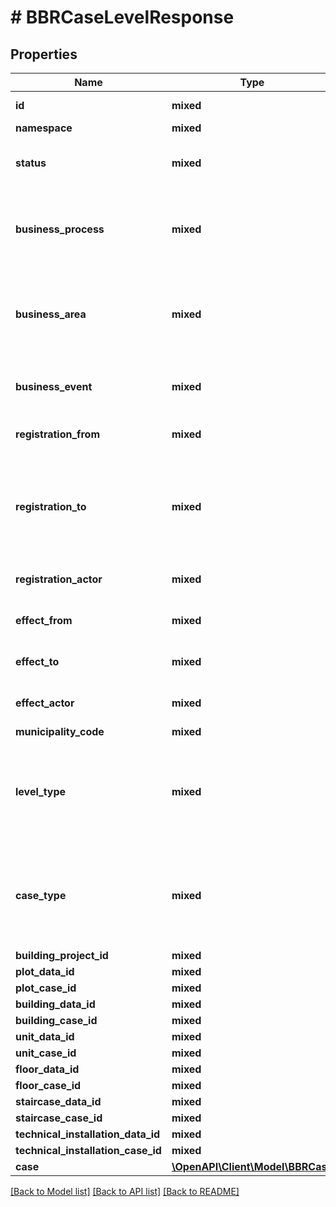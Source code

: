 # # BBRCaseLevelResponse

## Properties

Name | Type | Description | Notes
------------ | ------------- | ------------- | -------------
**id** | **mixed** | Persistent unik nøgle. |
**namespace** | **mixed** |  |
**status** | **mixed** | Angivelse af hvor et forvaltningsobjekt er i sin livscyklus. | [optional]
**business_process** | **mixed** | Den manuelle eller IT-understøttede proces hvori forretningsområdet håndterer hændelsen. | [optional]
**business_area** | **mixed** | Den del af den offentlige forretning der håndterer hændelsen og derved udvirker ændringen i data. | [optional]
**business_event** | **mixed** | Den begivenhed i virkeligheden som udløste ændringen i data. | [optional]
**registration_from** | **mixed** | Tidspunktet hvor registreringen er foretaget. |
**registration_to** | **mixed** | Tidspunktet hvor en ny registrering er foretaget på objektet, og hvor denne version således ikke længere er den seneste. | [optional]
**registration_actor** | **mixed** | Den aktør der har foretaget registreringen. |
**effect_from** | **mixed** | Tidspunktet hvorfra objektet har virkning. |
**effect_to** | **mixed** | Tidspunktet hvor objektets virkning ophører. | [optional]
**effect_actor** | **mixed** | Den aktør der har afstedkommet objektets virkning. |
**municipality_code** | **mixed** |  | [optional]
**level_type** | **mixed** | Angiver hvilket element byggesagen tilhører. 1 - Grund 2 - Bygning 3 - TekniskAnlaeg 4 - Etage 5 - Opgang 6 - Enhed |
**case_type** | **mixed** | Angiver typen af byggesagen. 0 - Sag på grund 1 - Nybyggeri 2 - Til/ombygning 31 - Nedrivning (delvis) 32 - Nedrivning (hel) | [optional]
**building_project_id** | **mixed** |  |
**plot_data_id** | **mixed** |  | [optional]
**plot_case_id** | **mixed** |  | [optional]
**building_data_id** | **mixed** |  | [optional]
**building_case_id** | **mixed** |  | [optional]
**unit_data_id** | **mixed** |  | [optional]
**unit_case_id** | **mixed** |  | [optional]
**floor_data_id** | **mixed** |  | [optional]
**floor_case_id** | **mixed** |  | [optional]
**staircase_data_id** | **mixed** |  | [optional]
**staircase_case_id** | **mixed** |  | [optional]
**technical_installation_data_id** | **mixed** |  | [optional]
**technical_installation_case_id** | **mixed** |  | [optional]
**case** | [**\OpenAPI\Client\Model\BBRCase**](BBRCase.md) |  | [optional]

[[Back to Model list]](../../README.md#models) [[Back to API list]](../../README.md#endpoints) [[Back to README]](../../README.md)
